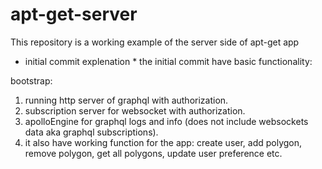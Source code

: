 # apt-get-server

This repository is a working example of the server side of apt-get app

* initial commit explenation *
the initial commit have basic functionality:

bootstrap:
1. running http server of graphql with authorization.
2. subscription server for websocket with authorization.
3. apolloEngine for graphql logs and info (does not include websockets data aka graphql subscriptions).
4. it also have working function for the app: create user, add polygon, remove polygon, get all polygons, update user preference etc.



